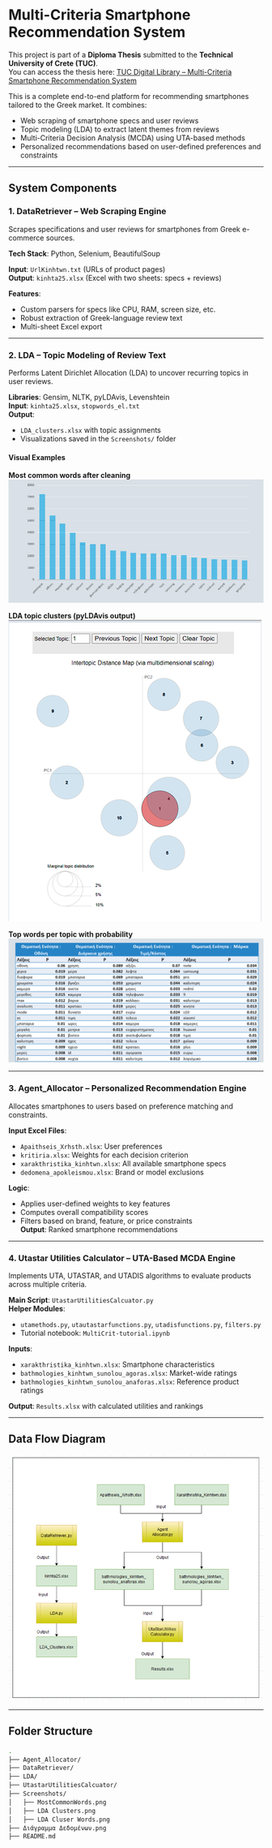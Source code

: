 # Multi-Criteria Smartphone Recommendation System

This project is part of a **Diploma Thesis** submitted to the **Technical University of Crete (TUC)**.  
You can access the thesis here: [TUC Digital Library – Multi-Criteria Smartphone Recommendation System](https://dias.library.tuc.gr/view/92456)

This is a complete end-to-end platform for recommending smartphones tailored to the Greek market. It combines:

- Web scraping of smartphone specs and user reviews  
- Topic modeling (LDA) to extract latent themes from reviews  
- Multi-Criteria Decision Analysis (MCDA) using UTA-based methods  
- Personalized recommendations based on user-defined preferences and constraints

---

## System Components

### 1. DataRetriever – Web Scraping Engine

Scrapes specifications and user reviews for smartphones from Greek e-commerce sources.

**Tech Stack**: Python, Selenium, BeautifulSoup

**Input**: `UrlKinhtwn.txt` (URLs of product pages)  
**Output**: `kinhta25.xlsx` (Excel with two sheets: specs + reviews)

**Features**:
- Custom parsers for specs like CPU, RAM, screen size, etc.  
- Robust extraction of Greek-language review text  
- Multi-sheet Excel export

---

### 2. LDA – Topic Modeling of Review Text

Performs Latent Dirichlet Allocation (LDA) to uncover recurring topics in user reviews.

**Libraries**: Gensim, NLTK, pyLDAvis, Levenshtein  
**Input**: `kinhta25.xlsx`, `stopwords_el.txt`  
**Output**: 
- `LDA_clusters.xlsx` with topic assignments
- Visualizations saved in the `Screenshots/` folder

#### Visual Examples

**Most common words after cleaning**  
![Most Common Words](Screenshots/MostCommonWords.png)

**LDA topic clusters (pyLDAvis output)**  
![LDA Clusters](Screenshots/LDA%20Clusters.png)

**Top words per topic with probability**  
![Cluster Words](Screenshots/LDA%20Cluser%20Words.png)

---

### 3. Agent_Allocator – Personalized Recommendation Engine

Allocates smartphones to users based on preference matching and constraints.

**Input Excel Files**:
- `Apaithseis_Xrhsth.xlsx`: User preferences
- `kritiria.xlsx`: Weights for each decision criterion
- `xarakthristika_kinhtwn.xlsx`: All available smartphone specs
- `dedomena_apokleismou.xlsx`: Brand or model exclusions

**Logic**:
- Applies user-defined weights to key features  
- Computes overall compatibility scores  
- Filters based on brand, feature, or price constraints  
**Output**: Ranked smartphone recommendations

---

### 4. Utastar Utilities Calculator – UTA-Based MCDA Engine

Implements UTA, UTASTAR, and UTADIS algorithms to evaluate products across multiple criteria.

**Main Script**: `UtastarUtilitiesCalcuator.py`  
**Helper Modules**:  
- `utamethods.py`, `utautastarfunctions.py`, `utadisfunctions.py`, `filters.py`  
- Tutorial notebook: `MultiCrit-tutorial.ipynb`

**Inputs**:
- `xarakthristika_kinhtwn.xlsx`: Smartphone characteristics  
- `bathmologies_kinhtwn_sunolou_agoras.xlsx`: Market-wide ratings  
- `bathmologies_kinhtwn_sunolou_anaforas.xlsx`: Reference product ratings  

**Output**: `Results.xlsx` with calculated utilities and rankings

---

## Data Flow Diagram

![Data Flow](Screenshots/Διάγραμμα%20Δεδομένων.png)

---

## Folder Structure

```bash
.
├── Agent_Allocator/
├── DataRetriever/
├── LDA/
├── UtastarUtilitiesCalcuator/
├── Screenshots/
│   ├── MostCommonWords.png
│   ├── LDA Clusters.png
│   ├── LDA Cluser Words.png
├── Διάγραμμα Δεδομένων.png
├── README.md
